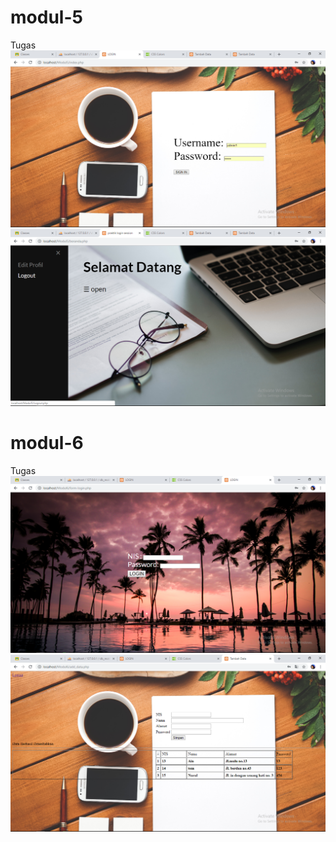 # modul-5
Tugas
![alt text](https://github.com/NurulAin1/modul-5-6/blob/master/Screenshots/Modul5.png)
![alt text](https://github.com/NurulAin1/modul-5-6/blob/master/Screenshots/beranda.png)

# modul-6
Tugas
![alt text](https://github.com/NurulAin1/modul-5-6/blob/master/Screenshots/login.png)
![alt text](https://github.com/NurulAin1/modul-5-6/blob/master/Screenshots/add.png)

